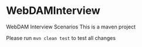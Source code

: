 # WebDAMInterview
WebDAM Interview Scenarios
This is a maven project

Please run `mvn clean test` to test all changes

